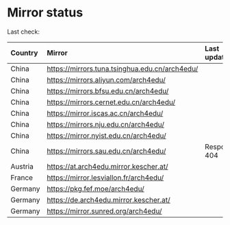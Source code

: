 <script src="./time.js"></script>
# Mirror status
Last check: <script type="text/javascript">localize(1708845436.4443078);</script>

|Country|Mirror|Last update|
|:------|:-----|:----------|
|China|https://mirrors.tuna.tsinghua.edu.cn/arch4edu/|<script type="text/javascript">localize(1708799461);</script>|
|China|https://mirrors.aliyun.com/arch4edu/|<script type="text/javascript">localize(1708799461);</script>|
|China|https://mirrors.bfsu.edu.cn/arch4edu/|<script type="text/javascript">localize(1708799461);</script>|
|China|https://mirrors.cernet.edu.cn/arch4edu/|<script type="text/javascript">localize(1708799461);</script>|
|China|https://mirror.iscas.ac.cn/arch4edu/|<script type="text/javascript">localize(1708799461);</script>|
|China|https://mirrors.nju.edu.cn/arch4edu/|<script type="text/javascript">localize(1708799461);</script>|
|China|https://mirror.nyist.edu.cn/arch4edu/|<script type="text/javascript">localize(1708799461);</script>|
|China|https://mirrors.sau.edu.cn/arch4edu/|Response 404|
|Austria|https://at.arch4edu.mirror.kescher.at/|<script type="text/javascript">localize(1708799461);</script>|
|France|https://mirror.lesviallon.fr/arch4edu/|<script type="text/javascript">localize(1708799461);</script>|
|Germany|https://pkg.fef.moe/arch4edu/|<script type="text/javascript">localize(1708799461);</script>|
|Germany|https://de.arch4edu.mirror.kescher.at/|<script type="text/javascript">localize(1708799461);</script>|
|Germany|https://mirror.sunred.org/arch4edu/|<script type="text/javascript">localize(1708799461);</script>|

<script src="./tablefilter/tablefilter.js"></script>
<script src="./table.js"></script>